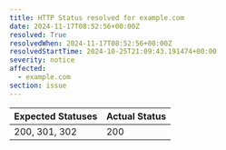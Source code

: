```yaml
---
title: HTTP Status resolved for example.com
date: 2024-11-17T08:52:56+00:00Z
resolved: True
resolvedWhen: 2024-11-17T08:52:56+00:00Z
resolvedStartTime: 2024-10-25T21:09:43.191474+00:00
severity: notice
affected:
  - example.com
section: issue
---
```


| Expected Statuses | Actual Status  |
|-------------------|----------------|
| 200, 301, 302 | 200 |
